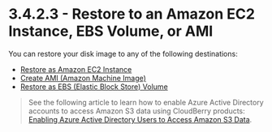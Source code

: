 # 3.4.2.3 - Restore to an Amazon EC2 Instance, EBS Volume, or AMI

You can restore your disk image to any of the following destinations:

* [Restore as Amazon EC2 Instance](3.4.2.3.1-restore-to-amazon-ec2-instance.md)
* [Create AMI \(Amazon Machine Image\)](3.4.2.3.2-restore-to-amazon-machine-image-ami.md)
* [Restore as EBS \(Elastic Block Store\) Volume](3.4.2.3.3-restore-to-elastic-block-store-ebs-volume.md)

> See the following article to learn how to enable Azure Active Directory accounts to access Amazon S3 data using CloudBerry products: [Enabling Azure Active Directory Users to Access Amazon S3 Data](../../../../concepts/enabling-azure-active-directory-users-to-access-amazon-s3-data.md).

